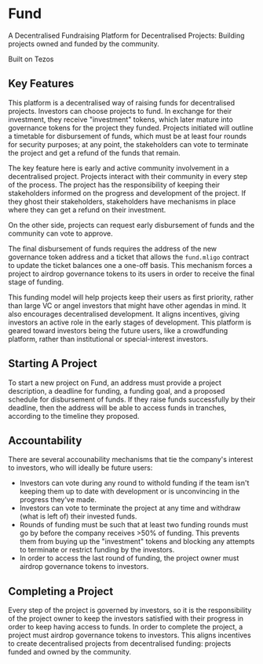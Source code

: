 # Fund
A Decentralised Fundraising Platform for Decentralised Projects: Building projects owned and funded by the community.

Built on Tezos

## Key Features

This platform is a decentralised way of raising funds for decentralised projects. Investors can choose projects to fund. In exchange for their investment, they receive "investment" tokens, which later mature into governance tokens for the project they funded. Projects initiated will outline a timetable for disbursement of funds, which must be at least four rounds for security purposes; at any point, the stakeholders can vote to terminate the project and get a refund of the funds that remain.

The key feature here is early and active community involvement in a decentralised project. Projects interact with their community in every step of the process. The project has the responsibility of keeping their stakeholders informed on the progress and development of the project. If they ghost their stakeholders, stakeholders have mechanisms in place where they can get a refund on their investment.

On the other side, projects can request early disbursement of funds and the community can vote to approve.

The final disbursement of funds requires the address of the new governance token address and a ticket that allows the `fund.mligo` contract to update the ticket balances one a one-off basis. This mechanism forces a project to airdrop governance tokens to its users in order to receive the final stage of funding.

This funding model will help projects keep their users as first priority, rather than large VC or angel investors that might have other agendas in mind. It also encourages decentralised development. It aligns incentives, giving investors an active role in the early stages of development. This platform is geared toward investors being the future users, like a crowdfunding platform, rather than institutional or special-interest investors.

## Starting A Project 

To start a new project on Fund, an address must provide a project description, a deadline for funding, a funding goal, and a proposed schedule for disbursement of funds. If they raise funds successfully by their deadline, then the address will be able to access funds in tranches, according to the timeline they proposed.

## Accountability 

There are several accounability mechanisms that tie the company's interest to investors, who will ideally be future users:
* Investors can vote during any round to withold funding if the team isn't keeping them up to date with development or is unconvincing in the progress they've made.
* Investors can vote to terminate the project at any time and withdraw (what is left of) their invested funds.
* Rounds of funding must be such that at least two funding rounds must go by before the company receives >50% of funding. This prevents them from buying up the "investment" tokens and blocking any attempts to terminate or restrict funding by the investors.
* In order to access the last round of funding, the project owner must airdrop governance tokens to investors.

## Completing a Project
Every step of the project is governed by investors, so it is the responsibility of the project owner to keep the investors satisfied with their progress in order to keep having access to funds. In order to complete the project, a project must airdrop governance tokens to investors. This aligns incentives to create decentralised projects from decentralised funding: projects funded and owned by the community.
